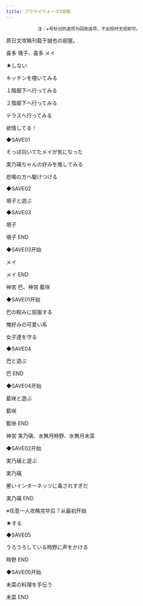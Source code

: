 ```yaml
---
title: プラマイウォーズV攻略
---
```


                注：★号标记的选项为回收选项，不出现时无视即可。

原日文攻略刊载于誠也の部屋。



喜多 境子、喜多 メイ



★しない

キッチンを覗いてみる

１階廊下へ行ってみる

２階廊下へ行ってみる

テラスへ行ってみる

欲情してる！

◆SAVE01

そっぽ向いてたメイが気になった

実乃璃ちゃんの好みを推してみる

悲鳴の方へ駆けつける

◆SAVE02

境子と遊ぶ

◆SAVE03

境子



境子 END



◆SAVE03开始

メイ



メイ END



神宮 巴、神宮 藍咲



◆SAVE01开始

巴の睨みに屈服する

俺好みの可愛い系

女子達を守る

◆SAVE04

巴と遊ぶ



巴 END



◆SAVE04开始

藍咲と遊ぶ

藍咲



藍咲 END



神宮 実乃璃、水無月時野、水無月未菜



◆SAVE02开始

実乃璃と遊ぶ

実乃璃

悪いインターネッツに毒されすぎだ



実乃璃 END



※任意一人攻略完毕后？从最初开始

★する

◆SAVE05

うろうろしている時野に声をかける



時野 END



◆SAVE05开始

未菜の料理を手伝う



未菜 END


              
